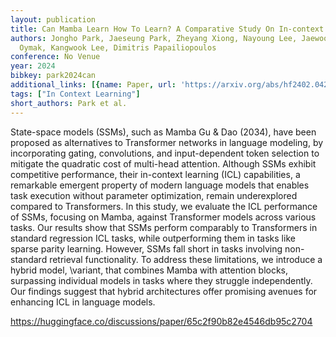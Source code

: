 ```yaml
---
layout: publication
title: Can Mamba Learn How To Learn? A Comparative Study On In-context Learning Tasks
authors: Jongho Park, Jaeseung Park, Zheyang Xiong, Nayoung Lee, Jaewoong Cho, Samet
  Oymak, Kangwook Lee, Dimitris Papailiopoulos
conference: No Venue
year: 2024
bibkey: park2024can
additional_links: [{name: Paper, url: 'https://arxiv.org/abs/hf2402.04248'}]
tags: ["In Context Learning"]
short_authors: Park et al.
---
```

State-space models (SSMs), such as Mamba Gu & Dao (2034), have been proposed as alternatives to Transformer networks in language modeling, by incorporating gating, convolutions, and input-dependent token selection to mitigate the quadratic cost of multi-head attention. Although SSMs exhibit competitive performance, their in-context learning (ICL) capabilities, a remarkable emergent property of modern language models that enables task execution without parameter optimization, remain underexplored compared to Transformers. In this study, we evaluate the ICL performance of SSMs, focusing on Mamba, against Transformer models across various tasks. Our results show that SSMs perform comparably to Transformers in standard regression ICL tasks, while outperforming them in tasks like sparse parity learning. However, SSMs fall short in tasks involving non-standard retrieval functionality. To address these limitations, we introduce a hybrid model, \variant, that combines Mamba with attention blocks, surpassing individual models in tasks where they struggle independently. Our findings suggest that hybrid architectures offer promising avenues for enhancing ICL in language models.

https://huggingface.co/discussions/paper/65c2f90b82e4546db95c2704